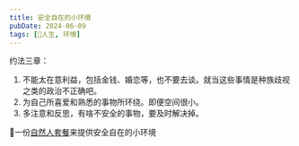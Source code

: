 ```yaml
---
title: 安全自在的小环境
pubDate: 2024-06-09
tags: [💖人生, 环境]
---
```


约法三章：

1. 不能太在意利益，包括金钱、婚恋等，也不要去谈。就当这些事情是种族歧视之类的政治不正确吧。
2. 为自己所喜爱和熟悉的事物所环绕。即便空间很小。
3. 多注意和反思，有啥不安全的事物，要及时解决掉。

🤔一份[自然人套餐]来提供安全自在的小环境

[自然人套餐]: /xyy/20240609b
